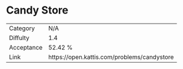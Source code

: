 # Candy Store

<table>
    <tr>
        <td>Category</td>
        <td>N/A</td>
    </tr>
    <tr>
        <td>Diffulty</td>
        <td>1.4</td>
    </tr>
    <tr>
        <td>Acceptance</td>
        <td>52.42 %</td>
    </tr>
    <tr>
        <td>Link</td>
        <td>https://open.kattis.com/problems/candystore</td>
    </tr>
</table>